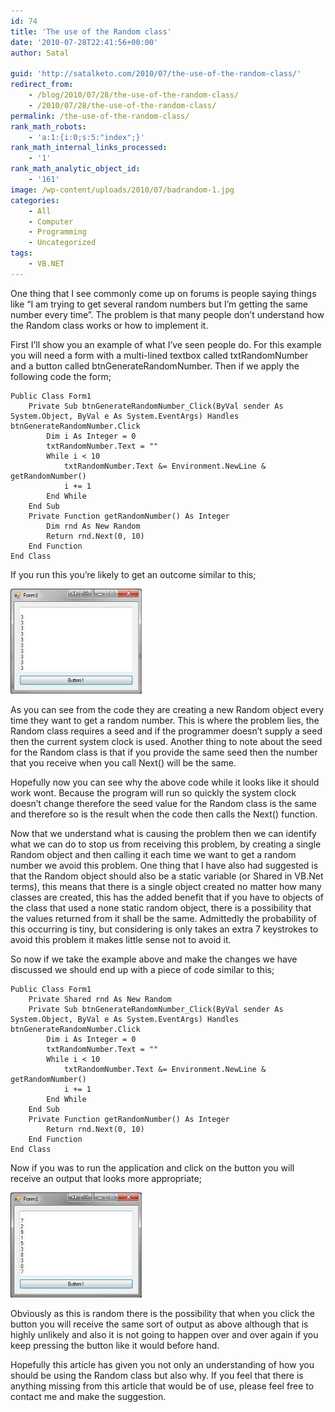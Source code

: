 ```yaml
---
id: 74
title: 'The use of the Random class'
date: '2010-07-28T22:41:56+00:00'
author: Satal

guid: 'http://satalketo.com/2010/07/the-use-of-the-random-class/'
redirect_from:
    - /blog/2010/07/28/the-use-of-the-random-class/
    - /2010/07/28/the-use-of-the-random-class/
permalink: /the-use-of-the-random-class/
rank_math_robots:
    - 'a:1:{i:0;s:5:"index";}'
rank_math_internal_links_processed:
    - '1'
rank_math_analytic_object_id:
    - '161'
image: /wp-content/uploads/2010/07/badrandom-1.jpg
categories:
    - All
    - Computer
    - Programming
    - Uncategorized
tags:
    - VB.NET
---
```


One thing that I see commonly come up on forums is people saying things like “I am trying to get several random numbers but I’m getting the same number every time”. The problem is that many people don’t understand how the Random class works or how to implement it.

First I’ll show you an example of what I’ve seen people do. For this example you will need a form with a multi-lined textbox called txtRandomNumber and a button called btnGenerateRandomNumber. Then if we apply the following code the form;

```vbnet
Public Class Form1
    Private Sub btnGenerateRandomNumber_Click(ByVal sender As System.Object, ByVal e As System.EventArgs) Handles btnGenerateRandomNumber.Click
        Dim i As Integer = 0
        txtRandomNumber.Text = ""
        While i < 10
            txtRandomNumber.Text &= Environment.NewLine & getRandomNumber()
            i += 1
        End While
    End Sub
    Private Function getRandomNumber() As Integer
        Dim rnd As New Random
        Return rnd.Next(0, 10)
    End Function
End Class
```

If you run this you’re likely to get an outcome similar to this;

![](/assets/images/2010/07/badrandom.jpg)

As you can see from the code they are creating a new Random object every time they want to get a random number. This is where the problem lies, the Random class requires a seed and if the programmer doesn’t supply a seed then the current system clock is used. Another thing to note about the seed for the Random class is that if you provide the same seed then the number that you receive when you call Next() will be the same.

Hopefully now you can see why the above code while it looks like it should work wont. Because the program will run so quickly the system clock doesn’t change therefore the seed value for the Random class is the same and therefore so is the result when the code then calls the Next() function.

Now that we understand what is causing the problem then we can identify what we can do to stop us from receiving this problem, by creating a single Random object and then calling it each time we want to get a random number we avoid this problem. One thing that I have also had suggested is that the Random object should also be a static variable (or Shared in VB.Net terms), this means that there is a single object created no matter how many classes are created, this has the added benefit that if you have to objects of the class that used a none static random object, there is a possibility that the values returned from it shall be the same. Admittedly the probability of this occurring is tiny, but considering is only takes an extra 7 keystrokes to avoid this problem it makes little sense not to avoid it.

So now if we take the example above and make the changes we have discussed we should end up with a piece of code similar to this;

```vbnet
Public Class Form1
    Private Shared rnd As New Random
    Private Sub btnGenerateRandomNumber_Click(ByVal sender As System.Object, ByVal e As System.EventArgs) Handles btnGenerateRandomNumber.Click
        Dim i As Integer = 0
        txtRandomNumber.Text = ""
        While i < 10
            txtRandomNumber.Text &= Environment.NewLine & getRandomNumber()
            i += 1
        End While
    End Sub
    Private Function getRandomNumber() As Integer
        Return rnd.Next(0, 10)
    End Function
End Class
```

Now if you was to run the application and click on the button you will receive an output that looks more appropriate;

![A form showing random numbers](/assets/images/2010/07/goodrandom.jpg)

Obviously as this is random there is the possibility that when you click the button you will receive the same sort of output as above although that is highly unlikely and also it is not going to happen over and over again if you keep pressing the button like it would before hand.

Hopefully this article has given you not only an understanding of how you should be using the Random class but also why. If you feel that there is anything missing from this article that would be of use, please feel free to contact me and make the suggestion.